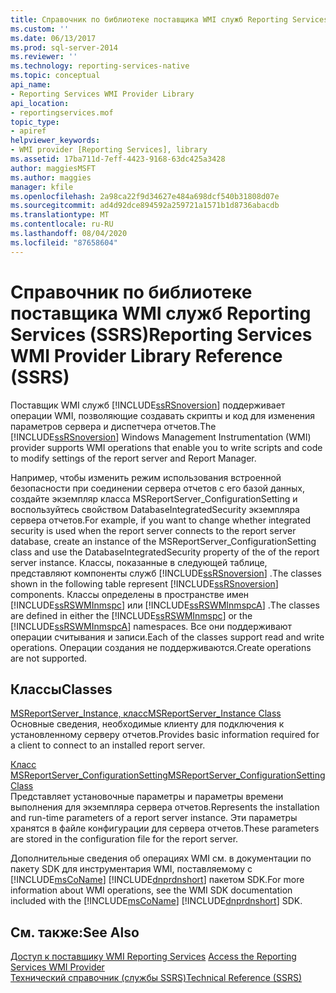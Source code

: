 ```yaml
---
title: Справочник по библиотеке поставщика WMI служб Reporting Services (SSRS) | Документы Майкрософт
ms.custom: ''
ms.date: 06/13/2017
ms.prod: sql-server-2014
ms.reviewer: ''
ms.technology: reporting-services-native
ms.topic: conceptual
api_name:
- Reporting Services WMI Provider Library
api_location:
- reportingservices.mof
topic_type:
- apiref
helpviewer_keywords:
- WMI provider [Reporting Services], library
ms.assetid: 17ba711d-7eff-4423-9168-63dc425a3428
author: maggiesMSFT
ms.author: maggies
manager: kfile
ms.openlocfilehash: 2a98ca22f9d34627e484a698dcf540b31808d07e
ms.sourcegitcommit: ad4d92dce894592a259721a1571b1d8736abacdb
ms.translationtype: MT
ms.contentlocale: ru-RU
ms.lasthandoff: 08/04/2020
ms.locfileid: "87658604"
---
```

# <a name="reporting-services-wmi-provider-library-reference-ssrs"></a><span data-ttu-id="80d68-102">Справочник по библиотеке поставщика WMI служб Reporting Services (SSRS)</span><span class="sxs-lookup"><span data-stu-id="80d68-102">Reporting Services WMI Provider Library Reference (SSRS)</span></span>
  <span data-ttu-id="80d68-103">Поставщик WMI служб [!INCLUDE[ssRSnoversion](../../includes/ssrsnoversion-md.md)] поддерживает операции WMI, позволяющие создавать скрипты и код для изменения параметров сервера и диспетчера отчетов.</span><span class="sxs-lookup"><span data-stu-id="80d68-103">The [!INCLUDE[ssRSnoversion](../../includes/ssrsnoversion-md.md)] Windows Management Instrumentation (WMI) provider supports WMI operations that enable you to write scripts and code to modify settings of the report server and Report Manager.</span></span>  
  
 <span data-ttu-id="80d68-104">Например, чтобы изменить режим использования встроенной безопасности при соединении сервера отчетов с его базой данных, создайте экземпляр класса MSReportServer_ConfigurationSetting и воспользуйтесь свойством DatabaseIntegratedSecurity экземпляра сервера отчетов.</span><span class="sxs-lookup"><span data-stu-id="80d68-104">For example, if you want to change whether integrated security is used when the report server connects to the report server database, create an instance of the MSReportServer_ConfigurationSetting class and use the DatabaseIntegratedSecurity property of the of the report server instance.</span></span> <span data-ttu-id="80d68-105">Классы, показанные в следующей таблице, представляют компоненты служб [!INCLUDE[ssRSnoversion](../../includes/ssrsnoversion-md.md)] .</span><span class="sxs-lookup"><span data-stu-id="80d68-105">The classes shown in the following table represent [!INCLUDE[ssRSnoversion](../../includes/ssrsnoversion-md.md)] components.</span></span> <span data-ttu-id="80d68-106">Классы определены в пространстве имен [!INCLUDE[ssRSWMInmspc](../../includes/ssrswminmspc-md.md)] или [!INCLUDE[ssRSWMInmspcA](../../includes/ssrswminmspca-md.md)] .</span><span class="sxs-lookup"><span data-stu-id="80d68-106">The classes are defined in either the [!INCLUDE[ssRSWMInmspc](../../includes/ssrswminmspc-md.md)] or the [!INCLUDE[ssRSWMInmspcA](../../includes/ssrswminmspca-md.md)] namespaces.</span></span> <span data-ttu-id="80d68-107">Все они поддерживают операции считывания и записи.</span><span class="sxs-lookup"><span data-stu-id="80d68-107">Each of the classes support read and write operations.</span></span> <span data-ttu-id="80d68-108">Операции создания не поддерживаются.</span><span class="sxs-lookup"><span data-stu-id="80d68-108">Create operations are not supported.</span></span>  
  
## <a name="classes"></a><span data-ttu-id="80d68-109">Классы</span><span class="sxs-lookup"><span data-stu-id="80d68-109">Classes</span></span>  
 [<span data-ttu-id="80d68-110">MSReportServer_Instance, класс</span><span class="sxs-lookup"><span data-stu-id="80d68-110">MSReportServer_Instance Class</span></span>](msreportserver-instance-class.md)  
 <span data-ttu-id="80d68-111">Основные сведения, необходимые клиенту для подключения к установленному серверу отчетов.</span><span class="sxs-lookup"><span data-stu-id="80d68-111">Provides basic information required for a client to connect to an installed report server.</span></span>  
  
 [<span data-ttu-id="80d68-112">Класс MSReportServer_ConfigurationSetting</span><span class="sxs-lookup"><span data-stu-id="80d68-112">MSReportServer_ConfigurationSetting Class</span></span>](msreportserver-configurationsetting-class.md)  
 <span data-ttu-id="80d68-113">Представляет установочные параметры и параметры времени выполнения для экземпляра сервера отчетов.</span><span class="sxs-lookup"><span data-stu-id="80d68-113">Represents the installation and run-time parameters of a report server instance.</span></span> <span data-ttu-id="80d68-114">Эти параметры хранятся в файле конфигурации для сервера отчетов.</span><span class="sxs-lookup"><span data-stu-id="80d68-114">These parameters are stored in the configuration file for the report server.</span></span>  
  
 <span data-ttu-id="80d68-115">Дополнительные сведения об операциях WMI см. в документации по пакету SDK для инструментария WMI, поставляемому с [!INCLUDE[msCoName](../../includes/msconame-md.md)] [!INCLUDE[dnprdnshort](../../includes/dnprdnshort-md.md)] пакетом SDK.</span><span class="sxs-lookup"><span data-stu-id="80d68-115">For more information about WMI operations, see the WMI SDK documentation included with the [!INCLUDE[msCoName](../../includes/msconame-md.md)] [!INCLUDE[dnprdnshort](../../includes/dnprdnshort-md.md)] SDK.</span></span>  
  
## <a name="see-also"></a><span data-ttu-id="80d68-116">См. также:</span><span class="sxs-lookup"><span data-stu-id="80d68-116">See Also</span></span>  
 <span data-ttu-id="80d68-117">[Доступ к поставщику WMI Reporting Services](../tools/access-the-reporting-services-wmi-provider.md) </span><span class="sxs-lookup"><span data-stu-id="80d68-117">[Access the Reporting Services WMI Provider](../tools/access-the-reporting-services-wmi-provider.md) </span></span>  
 [<span data-ttu-id="80d68-118">Технический справочник (службы SSRS)</span><span class="sxs-lookup"><span data-stu-id="80d68-118">Technical Reference &#40;SSRS&#41;</span></span>](../technical-reference-ssrs.md)  
  
  
